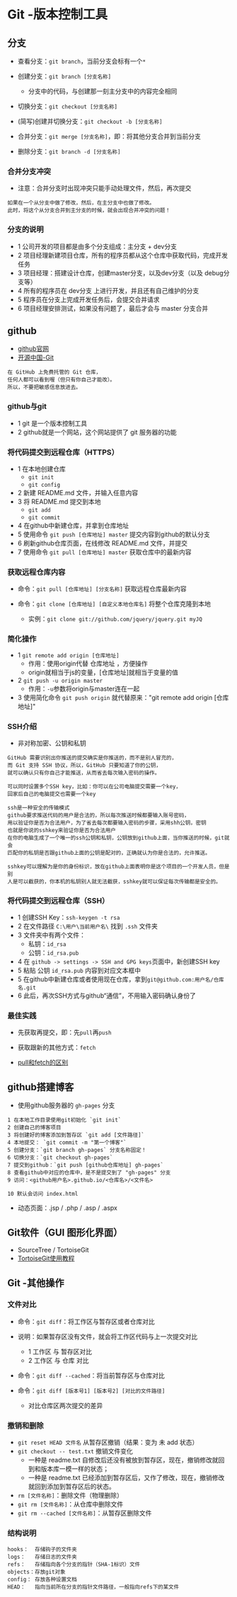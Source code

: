# Git -版本控制工具

## 分支
- 查看分支：`git branch`，当前分支会标有一个`*`

- 创建分支：`git branch [分支名称]`
    + 分支中的代码，与创建那一刻主分支中的内容完全相同

- 切换分支：`git checkout [分支名称]`

- (简写)创建并切换分支：`git checkout -b [分支名称]`

- 合并分支：`git merge [分支名称]`，即：将其他分支合并到当前分支

- 删除分支：`git branch -d [分支名称]`

### 合并分支冲突
- 注意：合并分支时出现冲突只能手动处理文件，然后，再次提交

```
如果在一个从分支中做了修改，然后，在主分支中也做了修改。
此时，将这个从分支合并到主分支的时候，就会出现合并冲突的问题！
```

### 分支的说明
- 1 公司开发的项目都是由多个分支组成：主分支 + dev分支
- 2 项目经理新建项目仓库，所有的程序员都从这个仓库中获取代码，完成开发任务
- 3 项目经理：搭建设计仓库，创建master分支，以及dev分支（以及 debug分支等）
- 4 所有的程序员在 dev分支 上进行开发，并且还有自己维护的分支
- 5 程序员在分支上完成开发任务后，会提交合并请求
- 6 项目经理安排测试，如果没有问题了，最后才会与 master 分支合并


## github
- [github官网](https://github.com/)
- [开源中国-Git](https://git.oschina.net/)

```
在 GitHub 上免费托管的 Git 仓库，
任何人都可以看到喔（但只有你自己才能改）。
所以，不要把敏感信息放进去。
```

### github与git
- 1 git 是一个版本控制工具
- 2 github就是一个网站，这个网站提供了 git 服务器的功能

### 将代码提交到远程仓库（HTTPS）
- 1 在本地创建仓库
    + `git init`
    + `git config`
- 2 新建 README.md 文件，并输入任意内容
- 3 将 README.md 提交到本地
    + `git add`
    + `git commit`
- 4 在github中新建仓库，并拿到仓库地址
- 5 使用命令 `git push [仓库地址] master` 提交内容到github的默认分支
- 6 刷新github仓库页面，在线修改 README.md 文件，并提交
- 7 使用命令 `git pull [仓库地址] master` 获取仓库中的最新内容


### 获取远程仓库内容
- 命令：`git pull [仓库地址] [分支名称]` 获取远程仓库最新内容

- 命令：`git clone [仓库地址] [自定义本地仓库名]` 将整个仓库克隆到本地
    + 实例：`git clone git://github.com/jquery/jquery.git myJQ`

### 简化操作
- 1 `git remote add origin [仓库地址]`
    + 作用：使用origin代替 仓库地址 ，方便操作
    + origin就相当于js的变量，[仓库地址]就相当于变量的值
- 2 `git push -u origin master`
    + 作用：`-u`参数将origin与master连在一起
- 3 使用简化命令 `git push origin` 就代替原来："git remote add origin [仓库地址]"


### SSH介绍
- 非对称加密、公钥和私钥

```
GitHub 需要识别出你推送的提交确实是你推送的，而不是别人冒充的，
而 Git 支持 SSH 协议，所以，GitHub 只要知道了你的公钥，
就可以确认只有你自己才能推送，从而省去每次输入密码的操作。

可以同时设置多个SSH key，比如：你可以在公司电脑提交需要一个key，
回家后自己的电脑提交也需要一个key

ssh是一种安全的传输模式
github要求推送代码的用户是合法的，所以每次推送时候都要输入账号密码，
用以验证你是否为合法用户，为了省去每次都要输入密码的步骤，采用shh公钥，密钥
也就是你说的sshkey来验证你是否为合法用户
在你的电脑生成了一个唯一的ssh公钥和私钥，公钥放到github上面，当你推送的时候，git就会
匹配你的私钥是否跟github上面的公钥是配对的，正确就认为你是合法的，允许推送。

sshkey可以理解为是你的身份标识，放在github上面表明你是这个项目的一个开发人员，但是别
人是可以截获的，你本机的私钥别人就无法截获，sshkey就可以保证每次传输都是安全的。
```

### 将代码提交到远程仓库（SSH）
- 1 创建SSH Key：`ssh-keygen -t rsa`
- 2 在文件路径 `C:\用户\当前用户名\` 找到 `.ssh` 文件夹
- 3 文件夹中有两个文件：
    + 私钥：`id_rsa`
    + 公钥：`id_rsa.pub`
- 4 在 `github -> settings -> SSH and GPG keys`页面中，新创建SSH key
- 5 粘贴 公钥 `id_rsa.pub` 内容到对应文本框中
- 5 在github中新建仓库或者使用现在仓库，拿到`git@github.com:用户名/仓库名.git`
- 6 此后，再次SSH方式与github“通信”，不用输入密码确认身份了

### 最佳实践
- 先获取再提交，即：先`pull`再`push`

- 获取跟新的其他方式：`fetch` 
- [pull和fetch的区别](http://ruby-china.org/topics/4768)


## github搭建博客
- 使用github服务器的 `gh-pages` 分支

```
1 在本地工作目录使用git初始化 `git init`
2 创建自己的博客项目
3 将创建好的博客添加到暂存区 `git add [文件路径]`
4 本地提交： `git commit -m "第一个博客"`
5 创建分支：`git branch gh-pages` 分支名称固定！
6 切换分支：`git checkout gh-pages`
7 提交到github：`git push [github仓库地址] gh-pages`
8 查看github中对应的仓库中，是不是提交到了 "gh-pages" 分支
9 访问：<github用户名>.github.io/<仓库名>/<文件名>

10 默认会访问 index.html 
```

- 动态页面：.jsp / .php / .asp / .aspx

## Git软件（GUI 图形化界面）
- SourceTree / TortoiseGit
- [TortoiseGit使用教程](http://backlogtool.com/git-guide/cn/)


## Git -其他操作

### 文件对比
- 命令：`git diff`：将工作区与暂存区或者仓库对比
- 说明：如果暂存区没有文件，就会将工作区代码与上一次提交对比
    + 1 工作区 与 暂存区对比
    + 2 工作区 与 仓库  对比

- 命令：`git diff --cached`：将当前暂存区与仓库对比
- 命令：`git diff [版本号1] [版本号2] [对比的文件路径]`
    + 对比仓库区两次提交的差异

### 撤销和删除
- `git reset HEAD 文件名` 从暂存区撤销（结果：变为 未 add 状态）
- `git checkout -- test.txt` 撤销文件变化
    + 一种是 readme.txt 自修改后还没有被放到暂存区，现在，撤销修改就回到和版本库一模一样的状态；
    + 一种是 readme.txt 已经添加到暂存区后，又作了修改，现在，撤销修改就回到添加到暂存区后的状态。
- `rm [文件名称]`：删除文件（物理删除）
- `git rm [文件名称]`：从仓库中删除文件
- `git rm --cached [文件名称]`：从暂存区删除文件

### 结构说明
```
hooks：  存储钩子的文件夹
logs：   存储日志的文件夹
refs：   存储指向各个分支的指针（SHA-1标识）文件
objects：存放git对象
config： 存放各种设置文档
HEAD：   指向当前所在分支的指针文件路径，一般指向refs下的某文件
```

